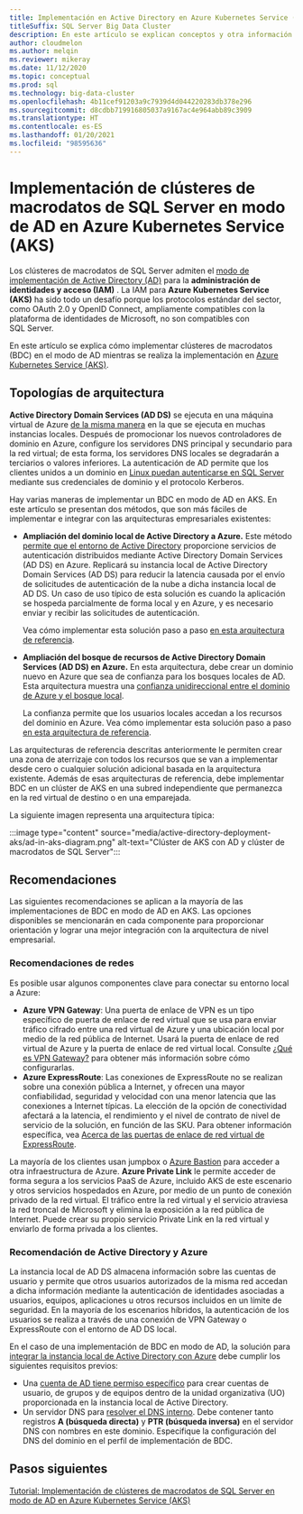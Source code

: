 ```yaml
---
title: Implementación en Active Directory en Azure Kubernetes Service (AKS)
titleSuffix: SQL Server Big Data Cluster
description: En este artículo se explican conceptos y otra información de planeamiento relativos a la implementación de clústeres de macrodatos de SQL Server en el modo de AD en Azure Kubernetes Service (AKS).
author: cloudmelon
ms.author: melqin
ms.reviewer: mikeray
ms.date: 11/12/2020
ms.topic: conceptual
ms.prod: sql
ms.technology: big-data-cluster
ms.openlocfilehash: 4b11cef91203a9c7939d4d044220283db378e296
ms.sourcegitcommit: d8cdbb719916805037a9167ac4e964abb89c3909
ms.translationtype: HT
ms.contentlocale: es-ES
ms.lasthandoff: 01/20/2021
ms.locfileid: "98595636"
---
```

# <a name="deploy-sql-server-big-data-clusters-in-ad-mode-on-azure-kubernetes-services-aks"></a>Implementación de clústeres de macrodatos de SQL Server en modo de AD en Azure Kubernetes Service (AKS)

Los clústeres de macrodatos de SQL Server admiten el [modo de implementación de Active Directory (AD)](./active-directory-prerequisites.md) para la **administración de identidades y acceso (IAM)** . La IAM para **Azure Kubernetes Service (AKS)** ha sido todo un desafío porque los protocolos estándar del sector, como OAuth 2.0 y OpenID Connect, ampliamente compatibles con la plataforma de identidades de Microsoft, no son compatibles con SQL Server.  

En este artículo se explica cómo implementar clústeres de macrodatos (BDC) en el modo de AD mientras se realiza la implementación en [Azure Kubernetes Service (AKS)](/azure/aks/intro-kubernetes). 

## <a name="architecture-topologies"></a>Topologías de arquitectura

**Active Directory Domain Services (AD DS)** se ejecuta en una máquina virtual de Azure [de la misma manera](/windows-server/identity/ad-ds/deploy/virtual-dc/adds-on-azure-vm) en la que se ejecuta en muchas instancias locales.  Después de promocionar los nuevos controladores de dominio en Azure, configure los servidores DNS principal y secundario para la red virtual; de esta forma, los servidores DNS locales se degradarán a terciarios o valores inferiores. La autenticación de AD permite que los clientes unidos a un dominio en [Linux puedan autenticarse en SQL Server](../linux/sql-server-linux-active-directory-auth-overview.md) mediante sus credenciales de dominio y el protocolo Kerberos.

Hay varias maneras de implementar un BDC en modo de AD en AKS.  En este artículo se presentan dos métodos, que son más fáciles de implementar e integrar con las arquitecturas empresariales existentes:

* **Ampliación del dominio local de Active Directory a Azure.** Este método [permite que el entorno de Active Directory](/azure/architecture/reference-architectures/identity/adds-extend-domain) proporcione servicios de autenticación distribuidos mediante Active Directory Domain Services (AD DS) en Azure. Replicará su instancia local de Active Directory Domain Services (AD DS) para reducir la latencia causada por el envío de solicitudes de autenticación de la nube a dicha instancia local de AD DS. Un caso de uso típico de esta solución es cuando la aplicación se hospeda parcialmente de forma local y en Azure, y es necesario enviar y recibir las solicitudes de autenticación.

   Vea cómo implementar esta solución paso a paso [en esta arquitectura de referencia](https://github.com/mspnp/identity-reference-architectures/tree/master/adds-extend-domain).

* **Ampliación del bosque de recursos de Active Directory Domain Services (AD DS) en Azure.** En esta arquitectura, debe crear un dominio nuevo en Azure que sea de confianza para los bosques locales de AD. Esta arquitectura muestra una [confianza unidireccional entre el dominio de Azure y el bosque local](/azure/architecture/reference-architectures/identity/adds-forest).

   La confianza permite que los usuarios locales accedan a los recursos del dominio en Azure. Vea cómo implementar esta solución paso a paso [en esta arquitectura de referencia](https://github.com/mspnp/identity-reference-architectures/tree/master/adds-forest).

Las arquitecturas de referencia descritas anteriormente le permiten crear una zona de aterrizaje con todos los recursos que se van a implementar desde cero o cualquier solución adicional basada en la arquitectura existente. Además de esas arquitecturas de referencia, debe implementar BDC en un clúster de AKS en una subred independiente que permanezca en la red virtual de destino o en una emparejada.

La siguiente imagen representa una arquitectura típica:

:::image type="content" source="media/active-directory-deployment-aks/ad-in-aks-diagram.png" alt-text="Clúster de AKS con AD y clúster de macrodatos de SQL Server":::

## <a name="recommendations"></a>Recomendaciones

Las siguientes recomendaciones se aplican a la mayoría de las implementaciones de BDC en modo de AD en AKS. Las opciones disponibles se mencionarán en cada componente para proporcionar orientación y lograr una mejor integración con la arquitectura de nivel empresarial.

### <a name="networking-recommendations"></a>Recomendaciones de redes

Es posible usar algunos componentes clave para conectar su entorno local a Azure:

* **Azure VPN Gateway**: Una puerta de enlace de VPN es un tipo específico de puerta de enlace de red virtual que se usa para enviar tráfico cifrado entre una red virtual de Azure y una ubicación local por medio de la red pública de Internet. Usará la puerta de enlace de red virtual de Azure y la puerta de enlace de red virtual local. Consulte [¿Qué es VPN Gateway?](/azure/vpn-gateway/vpn-gateway-about-vpngateways) para obtener más información sobre cómo configurarlas.
* **Azure ExpressRoute**: Las conexiones de ExpressRoute no se realizan sobre una conexión pública a Internet, y ofrecen una mayor confiabilidad, seguridad y velocidad con una menor latencia que las conexiones a Internet típicas. La elección de la opción de conectividad afectará a la latencia, el rendimiento y el nivel de contrato de nivel de servicio de la solución, en función de las SKU. Para obtener información específica, vea [Acerca de las puertas de enlace de red virtual de ExpressRoute](/azure/expressroute/expressroute-about-virtual-network-gateways).

La mayoría de los clientes usan jumpbox o [Azure Bastion](/azure/bastion/bastion-overview) para acceder a otra infraestructura de Azure. **Azure Private Link** le permite acceder de forma segura a los servicios PaaS de Azure, incluido AKS de este escenario y otros servicios hospedados en Azure, por medio de un punto de conexión privado de la red virtual. El tráfico entre la red virtual y el servicio atraviesa la red troncal de Microsoft y elimina la exposición a la red pública de Internet. Puede crear su propio servicio Private Link en la red virtual y enviarlo de forma privada a los clientes.

### <a name="active-directory-and-azure-recommendation"></a>Recomendación de Active Directory y Azure

La instancia local de AD DS almacena información sobre las cuentas de usuario y permite que otros usuarios autorizados de la misma red accedan a dicha información mediante la autenticación de identidades asociadas a usuarios, equipos, aplicaciones u otros recursos incluidos en un límite de seguridad. En la mayoría de los escenarios híbridos, la autenticación de los usuarios se realiza a través de una conexión de VPN Gateway o ExpressRoute con el entorno de AD DS local.  

En el caso de una implementación de BDC en modo de AD, la solución para [integrar la instancia local de Active Directory con Azure](/azure/architecture/reference-architectures/identity/) debe cumplir los siguientes requisitos previos:

* Una [cuenta de AD tiene permiso específico](active-directory-prerequisites.md) para crear cuentas de usuario, de grupos y de equipos dentro de la unidad organizativa (UO) proporcionada en la instancia local de Active Directory.
* Un servidor DNS para [resolver el DNS interno](active-directory-dns-reconciliation.md). Debe contener tanto registros **A (búsqueda directa)** y **PTR (búsqueda inversa)** en el servidor DNS con nombres en este dominio. Especifique la configuración del DNS del dominio en el perfil de implementación de BDC.  

## <a name="next-steps"></a>Pasos siguientes

[Tutorial: Implementación de clústeres de macrodatos de SQL Server en modo de AD en Azure Kubernetes Service (AKS)](active-directory-deployment-aks-tutorial.md)